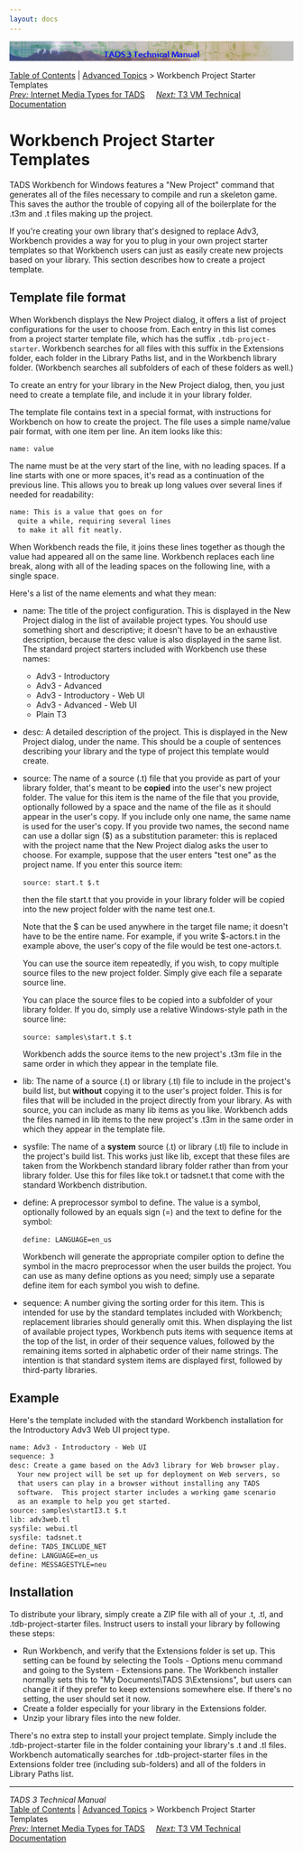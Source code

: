 ```yaml
---
layout: docs
---
```

<div class="topbar">

<img src="topbar.jpg" data-border="0" />

</div>

<div class="nav">

<a href="toc.html" class="nav">Table of Contents</a> \|
<a href="advtop.html" class="nav">Advanced Topics</a> \> Workbench
Project Starter Templates  
<span class="navnp"><a href="mediatypes.html" class="nav"><em>Prev:</em> Internet Media Types
for TADS</a>    
<a href="t3spec.html" class="nav"><em>Next:</em> T3 VM Technical
Documentation</a>     </span>

</div>

<div class="main">

# Workbench Project Starter Templates

TADS Workbench for Windows features a "New Project" command that
generates all of the files necessary to compile and run a skeleton game.
This saves the author the trouble of copying all of the boilerplate for
the .t3m and .t files making up the project.

If you're creating your own library that's designed to replace Adv3,
Workbench provides a way for you to plug in your own project starter
templates so that Workbench users can just as easily create new projects
based on your library. This section describes how to create a project
template.

## Template file format

When Workbench displays the New Project dialog, it offers a list of
project configurations for the user to choose from. Each entry in this
list comes from a project starter template file, which has the suffix
`.tdb-project-starter`. Workbench searches for all files with this
suffix in the Extensions folder, each folder in the Library Paths list,
and in the Workbench library folder. (Workbench searches all subfolders
of each of these folders as well.)

To create an entry for your library in the New Project dialog, then, you
just need to create a template file, and include it in your library
folder.

The template file contains text in a special format, with instructions
for Workbench on how to create the project. The file uses a simple
name/value pair format, with one item per line. An item looks like this:

<div class="code">

    name: value

</div>

The <span class="code">name</span> must be at the very start of the
line, with no leading spaces. If a line starts with one or more spaces,
it's read as a continuation of the previous line. This allows you to
break up long values over several lines if needed for readability:

<div class="code">

    name: This is a value that goes on for
      quite a while, requiring several lines
      to make it all fit neatly.

</div>

When Workbench reads the file, it joins these lines together as though
the value had appeared all on the same line. Workbench replaces each
line break, along with all of the leading spaces on the following line,
with a single space.

Here's a list of the <span class="code">name</span> elements and what
they mean:

- <span class="code">name</span>: The title of the project
  configuration. This is displayed in the New Project dialog in the list
  of available project types. You should use something short and
  descriptive; it doesn't have to be an exhaustive description, because
  the <span class="code">desc</span> value is also displayed in the same
  list. The standard project starters included with Workbench use these
  names:
  - Adv3 - Introductory
  - Adv3 - Advanced
  - Adv3 - Introductory - Web UI
  - Adv3 - Advanced - Web UI
  - Plain T3

- <span class="code">desc</span>: A detailed description of the project.
  This is displayed in the New Project dialog, under the
  <span class="code">name</span>. This should be a couple of sentences
  describing your library and the type of project this template would
  create.

- <span class="code">source</span>: The name of a source (.t) file that
  you provide as part of your library folder, that's meant to be
  **copied** into the user's new project folder. The value for this item
  is the name of the file that you provide, optionally followed by a
  space and the name of the file as it should appear in the user's copy.
  If you include only one name, the same name is used for the user's
  copy. If you provide two names, the second name can use a dollar sign
  (\$) as a substitution parameter: this is replaced with the project
  name that the New Project dialog asks the user to choose. For example,
  suppose that the user enters "test one" as the project name. If you
  enter this <span class="code">source</span> item:

  ` source: start.t $.t `

  then the file <span class="code">start.t</span> that you provide in
  your library folder will be copied into the new project folder with
  the name <span class="code">test one.t</span>.

  Note that the <span class="code">\$</span> can be used anywhere in the
  target file name; it doesn't have to be the entire name. For example,
  if you write <span class="code">\$-actors.t</span> in the example
  above, the user's copy of the file would be <span class="code">test
  one-actors.t</span>.

  You can use the <span class="code">source</span> item repeatedly, if
  you wish, to copy multiple source files to the new project folder.
  Simply give each file a separate <span class="code">source</span>
  line.

  You can place the source files to be copied into a subfolder of your
  library folder. If you do, simply use a relative Windows-style path in
  the <span class="code">source</span> line:

  ` source: samples\start.t $.t `

  Workbench adds the <span class="code">source</span> items to the new
  project's .t3m file in the same order in which they appear in the
  template file.

- <span class="code">lib</span>: The name of a source (.t) or library
  (.tl) file to include in the project's build list, but **without**
  copying it to the user's project folder. This is for files that will
  be included in the project directly from your library. As with
  <span class="code">source</span>, you can include as many
  <span class="code">lib</span> items as you like.
  Workbench adds the files named in <span class="code">lib</span> items
  to the new project's .t3m in the same order in which they appear in
  the template file.

- <span class="code">sysfile</span>: The name of a **system** source
  (.t) or library (.tl) file to include in the project's build list.
  This works just like <span class="code">lib</span>, except that these
  files are taken from the Workbench standard library folder rather than
  from your library folder. Use this for files like
  <span class="code">tok.t</span> or <span class="code">tadsnet.t</span>
  that come with the standard Workbench distribution.

- <span class="code">define</span>: A preprocessor symbol to define. The
  value is a symbol, optionally followed by an equals sign (=) and the
  text to define for the symbol:

  ` define: LANGUAGE=en_us `

  Workbench will generate the appropriate compiler option to define the
  symbol in the macro preprocessor when the user builds the project. You
  can use as many <span class="code">define</span> options as you need;
  simply use a separate <span class="code">define</span> item for each
  symbol you wish to define.

- <span class="code">sequence</span>: A number giving the sorting order
  for this item. This is intended for use by the standard templates
  included with Workbench; replacement libraries should generally omit
  this. When displaying the list of available project types, Workbench
  puts items with <span class="code">sequence</span> items at the top of
  the list, in order of their <span class="code">sequence</span> values,
  followed by the remaining items sorted in alphabetic order of their
  <span class="code">name</span> strings. The intention is that standard
  system items are displayed first, followed by third-party libraries.

## Example

Here's the template included with the standard Workbench installation
for the Introductory Adv3 Web UI project type.

<div class="code">

    name: Adv3 - Introductory - Web UI
    sequence: 3
    desc: Create a game based on the Adv3 library for Web browser play.
      Your new project will be set up for deployment on Web servers, so
      that users can play in a browser without installing any TADS
      software.  This project starter includes a working game scenario 
      as an example to help you get started.
    source: samples\startI3.t $.t
    lib: adv3web.tl
    sysfile: webui.tl
    sysfile: tadsnet.t
    define: TADS_INCLUDE_NET
    define: LANGUAGE=en_us
    define: MESSAGESTYLE=neu

</div>

## Installation

To distribute your library, simply create a ZIP file with all of your
.t, .tl, and .tdb-project-starter files. Instruct users to install your
library by following these steps:

- Run Workbench, and verify that the Extensions folder is set up. This
  setting can be found by selecting the Tools - Options menu command and
  going to the System - Extensions pane. The Workbench installer
  normally sets this to "My Documents\TADS 3\Extensions", but users can
  change it if they prefer to keep extensions somewhere else. If there's
  no setting, the user should set it now.
- Create a folder especially for your library in the Extensions folder.
- Unzip your library files into the new folder.

There's no extra step to install your project template. Simply include
the .tdb-project-starter file in the folder containing your library's .t
and .tl files. Workbench automatically searches for .tdb-project-starter
files in the Extensions folder tree (including sub-folders) and all of
the folders in Library Paths list.

</div>

------------------------------------------------------------------------

<div class="navb">

*TADS 3 Technical Manual*  
<a href="toc.html" class="nav">Table of Contents</a> \|
<a href="advtop.html" class="nav">Advanced Topics</a> \> Workbench
Project Starter Templates  
<span class="navnp"><a href="mediatypes.html" class="nav"><em>Prev:</em> Internet Media Types
for TADS</a>    
<a href="t3spec.html" class="nav"><em>Next:</em> T3 VM Technical
Documentation</a>     </span>

</div>
